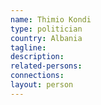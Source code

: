 ```yaml
---
name: Thimio Kondi
type: politician
country: Albania
tagline:
description:
related-persons:
connections:
layout: person
---
```


